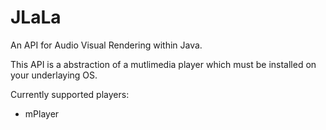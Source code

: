 JLaLa
=====

An API for Audio Visual Rendering within Java.

This API is a abstraction of a mutlimedia player which must be installed on your underlaying OS.

Currently supported players:
* mPlayer